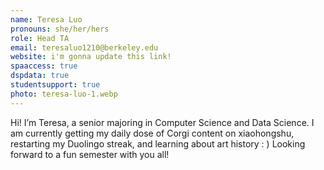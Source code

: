 ```yaml
---
name: Teresa Luo
pronouns: she/her/hers
role: Head TA
email: teresaluo1210@berkeley.edu
website: i'm gonna update this link! 
spaaccess: true
dspdata: true
studentsupport: true
photo: teresa-luo-1.webp
---
```


Hi! I’m Teresa, a senior majoring in Computer Science and Data Science. I am currently getting my daily dose of Corgi content on xiaohongshu, restarting my Duolingo streak, and learning about art history : ) Looking forward to a fun semester with you all!